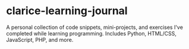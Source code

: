 # clarice-learning-journal
A personal collection of code snippets, mini-projects, and exercises I've completed while learning programming. Includes Python, HTML/CSS, JavaScript, PHP, and more.
